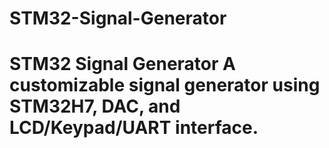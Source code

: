 # STM32-Signal-Generator
# STM32 Signal Generator  A customizable signal generator using STM32H7, DAC, and LCD/Keypad/UART interface.
